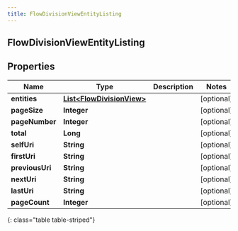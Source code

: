 ```yaml
---
title: FlowDivisionViewEntityListing
---
```

## FlowDivisionViewEntityListing


## Properties

| Name | Type | Description | Notes |
| ------------ | ------------- | ------------- | ------------- |
| **entities** | [**List&lt;FlowDivisionView&gt;**](FlowDivisionView.html) |  |  [optional] |
| **pageSize** | **Integer** |  |  [optional] |
| **pageNumber** | **Integer** |  |  [optional] |
| **total** | **Long** |  |  [optional] |
| **selfUri** | **String** |  |  [optional] |
| **firstUri** | **String** |  |  [optional] |
| **previousUri** | **String** |  |  [optional] |
| **nextUri** | **String** |  |  [optional] |
| **lastUri** | **String** |  |  [optional] |
| **pageCount** | **Integer** |  |  [optional] |
{: class="table table-striped"}



